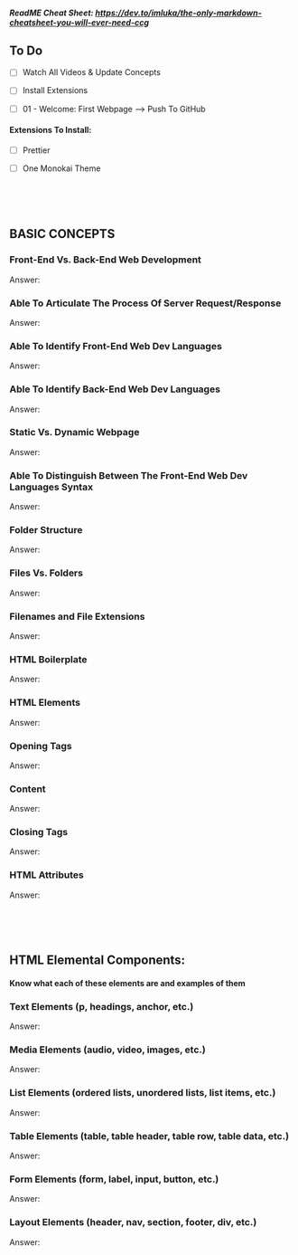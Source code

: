 ##### ReadME Cheat Sheet: https://dev.to/imluka/the-only-markdown-cheatsheet-you-will-ever-need-ccg

## To Do
- [ ] Watch All Videos & Update Concepts
- [ ] Install Extensions
- [ ] 01 - Welcome: First Webpage --> Push To GitHub 


#### Extensions To Install:
- [ ] Prettier
- [ ] One Monokai Theme





<br /><br /><br />
## BASIC CONCEPTS 

### Front-End Vs. Back-End Web Development
Answer:


### Able To Articulate The Process Of Server Request/Response 
Answer:


### Able To Identify Front-End Web Dev Languages
Answer:


### Able To Identify Back-End Web Dev Languages
Answer:


### Static Vs. Dynamic Webpage
Answer:


### Able To Distinguish Between The Front-End Web Dev Languages Syntax
Answer:


### Folder Structure
Answer:


### Files Vs. Folders
Answer:


### Filenames and File Extensions
Answer:


### HTML Boilerplate
Answer:


### HTML Elements
Answer:


### Opening Tags
Answer:


### Content
Answer:


### Closing Tags
Answer:


### HTML Attributes
Answer:



<br /><br /><br />
## HTML Elemental Components:
####  Know what each of these elements are and examples of them

###  Text Elements (p, headings, anchor, etc.)
Answer:


###  Media Elements (audio, video, images, etc.)
Answer:


###  List Elements (ordered lists, unordered lists, list items, etc.)
Answer:


###  Table Elements (table, table header, table row, table data, etc.)
Answer:


###  Form Elements (form, label, input, button, etc.)
Answer:


###  Layout Elements (header, nav, section, footer, div, etc.)
Answer:


